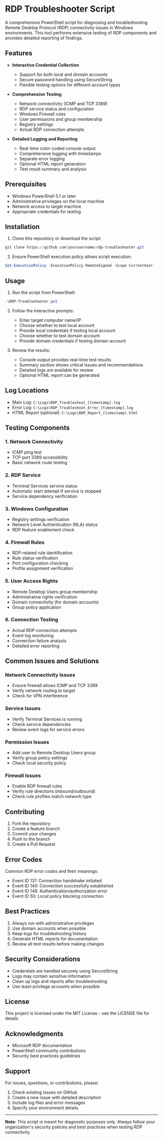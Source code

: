 # RDP Troubleshooter Script

A comprehensive PowerShell script for diagnosing and troubleshooting Remote Desktop Protocol (RDP) connectivity issues in Windows environments. This tool performs extensive testing of RDP components and provides detailed reporting of findings.

## Features

- **Interactive Credential Collection**
  - Support for both local and domain accounts
  - Secure password handling using SecureString
  - Flexible testing options for different account types

- **Comprehensive Testing**
  - Network connectivity (ICMP and TCP 3389)
  - RDP service status and configuration
  - Windows Firewall rules
  - User permissions and group membership
  - Registry settings
  - Actual RDP connection attempts

- **Detailed Logging and Reporting**
  - Real-time color-coded console output
  - Comprehensive logging with timestamps
  - Separate error logging
  - Optional HTML report generation
  - Test result summary and analysis

## Prerequisites

- Windows PowerShell 5.1 or later
- Administrative privileges on the local machine
- Network access to target machine
- Appropriate credentials for testing

## Installation

1. Clone this repository or download the script:
```powershell
git clone https://github.com/yourusername/rdp-troubleshooter.git
```

2. Ensure PowerShell execution policy allows script execution:
```powershell
Set-ExecutionPolicy -ExecutionPolicy RemoteSigned -Scope CurrentUser
```

## Usage

1. Run the script from PowerShell:
```powershell
.\RDP-Troubleshooter.ps1
```

2. Follow the interactive prompts:
   - Enter target computer name/IP
   - Choose whether to test local account
   - Provide local credentials if testing local account
   - Choose whether to test domain account
   - Provide domain credentials if testing domain account

3. Review the results:
   - Console output provides real-time test results
   - Summary section shows critical issues and recommendations
   - Detailed logs are available for review
   - Optional HTML report can be generated

## Log Locations

- Main Log: `C:\Logs\RDP_Troubleshoot_[timestamp].log`
- Error Log: `C:\Logs\RDP_Troubleshoot_Error_[timestamp].log`
- HTML Report (optional): `C:\Logs\RDP_Report_[timestamp].html`

## Testing Components

### 1. Network Connectivity
- ICMP ping test
- TCP port 3389 accessibility
- Basic network route testing

### 2. RDP Service
- Terminal Services service status
- Automatic start attempt if service is stopped
- Service dependency verification

### 3. Windows Configuration
- Registry settings verification
- Network Level Authentication (NLA) status
- RDP feature enablement check

### 4. Firewall Rules
- RDP-related rule identification
- Rule status verification
- Port configuration checking
- Profile assignment verification

### 5. User Access Rights
- Remote Desktop Users group membership
- Administrative rights verification
- Domain connectivity (for domain accounts)
- Group policy application

### 6. Connection Testing
- Actual RDP connection attempts
- Event log monitoring
- Connection failure analysis
- Detailed error reporting

## Common Issues and Solutions

### Network Connectivity Issues
- Ensure firewall allows ICMP and TCP 3389
- Verify network routing to target
- Check for VPN interference

### Service Issues
- Verify Terminal Services is running
- Check service dependencies
- Review event logs for service errors

### Permission Issues
- Add user to Remote Desktop Users group
- Verify group policy settings
- Check local security policy

### Firewall Issues
- Enable RDP firewall rules
- Verify rule directions (inbound/outbound)
- Check rule profiles match network type

## Contributing

1. Fork the repository
2. Create a feature branch
3. Commit your changes
4. Push to the branch
5. Create a Pull Request

## Error Codes

Common RDP error codes and their meanings:
- Event ID 131: Connection handshake initiated
- Event ID 140: Connection successfully established
- Event ID 148: Authentication/authorization error
- Event ID 50: Local policy blocking connection

## Best Practices

1. Always run with administrative privileges
2. Use domain accounts when possible
3. Keep logs for troubleshooting history
4. Generate HTML reports for documentation
5. Review all test results before making changes

## Security Considerations

- Credentials are handled securely using SecureString
- Logs may contain sensitive information
- Clean up logs and reports after troubleshooting
- Use least-privilege accounts when possible

## License

This project is licensed under the MIT License - see the LICENSE file for details

## Acknowledgments

- Microsoft RDP documentation
- PowerShell community contributions
- Security best practices guidelines

## Support

For issues, questions, or contributions, please:
1. Check existing issues on GitHub
2. Create a new issue with detailed description
3. Include log files and error messages
4. Specify your environment details

---
**Note**: This script is meant for diagnostic purposes only. Always follow your organization's security policies and best practices when testing RDP connectivity.
